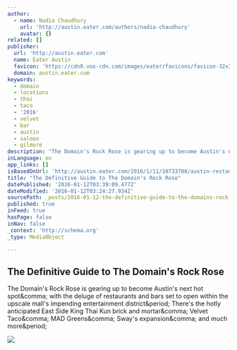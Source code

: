 ```yaml
---
author:
  - name: Nadia Chaudhury
    url: 'http://austin.eater.com/authors/nadia-chaudhury'
    avatar: {}
related: []
publisher:
  url: 'http://austin.eater.com'
  name: Eater Austin
  favicon: 'https://cdn0.vox-cdn.com/images/eater/favicons/favicon-32x32.vddfefb3.png'
  domain: austin.eater.com
keywords:
  - domain
  - locations
  - thai
  - taco
  - '2016'
  - velvet
  - bar
  - austin
  - saloon
  - gilmore
description: "The Domain's Rock Rose is gearing up to become Austin's next hot spot, with the deluge of restaurants and bars set to open within the upscale mall's impending entertainment district. There's the hotly anticipated East Side King Thai Kun brick and mortar, Velvet Taco, MAD Greens, Sway's expansion, and much more."
inLanguage: en
app_links: []
isBasedOnUrl: 'http://austin.eater.com/2016/1/11/10733708/austin-restaurant-guide-domain-rock-rose'
title: "The Definitive Guide to The Domain's Rock Rose"
datePublished: '2016-01-12T03:39:09.477Z'
dateModified: '2016-01-12T03:24:27.934Z'
sourcePath: _posts/2016-01-12-the-definitive-guide-to-the-domains-rock-rose.md
published: true
inFeed: true
hasPage: false
inNav: false
_context: 'http://schema.org'
_type: MediaObject

---
```

<article style=""><h1>The Definitive Guide to The Domain's Rock Rose</h1><p>The Domain's Rock Rose is gearing up to become Austin's next hot spot&amp;comma; with the deluge of restaurants and bars set to open within the upscale mall's impending entertainment district&amp;period; There's the hotly anticipated East Side King Thai Kun brick and mortar&amp;comma; Velvet Taco&amp;comma; MAD Greens&amp;comma; Sway's expansion&amp;comma; and much more&amp;period;</p><img src="https://cdn1.vox-cdn.com/uploads/chorus_asset/file/5893471/Yellow_Painting.0.jpg" /></article>